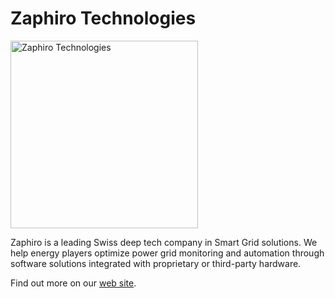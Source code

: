 # Zaphiro Technologies

<img src="https://zaphiro.ch/wp-content/uploads/2020/02/zaphiro-technologies-smart-grid-logo-color.svg" alt="Zaphiro
Technologies" width="300">

Zaphiro is a leading Swiss deep tech company in Smart Grid solutions.
We help energy players optimize power grid monitoring and automation through
software solutions integrated with proprietary or third-party hardware.

Find out more on our [web site](https://zaphiro.ch).
